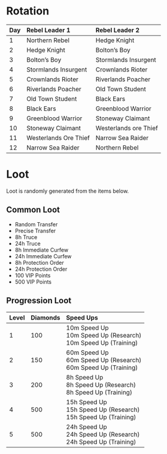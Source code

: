 <!-- TITLE: Expeditions -->

# Rotation

Day | Rebel Leader 1 | Rebel Leader 2
:--- | :--- | :---
1 | Northern Rebel | Hedge Knight
2 | Hedge Knight | Bolton’s Boy
3 | Bolton’s Boy | Stormlands Insurgent
4 | Stormlands Insurgent | Crownlands Rioter
5 | Crownlands Rioter | Riverlands Poacher
6 | Riverlands Poacher | Old Town Student
7 | Old Town Student | Black Ears
8 | Black Ears | Greenblood Warrior
9 | Greenblood Warrior | Stoneway Claimant
10 | Stoneway Claimant | Westerlands ore Thief
11 | Westerlands Ore Thief | Narrow Sea Raider
12 | Narrow Sea Raider | Northern Rebel

# Loot
Loot is randomly generated from the items below.

## Common Loot

* Random Transfer
* Precise Transfer
* 8h Truce
* 24h Truce
* 8h Immediate Curfew
* 24h Immediate Curfew
* 8h Protection Order
* 24h Protection Order
* 100 VIP Points
* 500 VIP Points

## Progression Loot

Level | Diamonds | Speed Ups
:--- | :--- | :---
1 | 100 | 10m Speed Up<br>10m Speed Up (Research)<br>10m Speed Up (Training)
2 | 150 | 60m Speed Up<br>60m Speed Up (Research)<br>60m Speed Up (Training)
3 | 200 | 8h Speed Up<br>8h Speed Up (Research)<br>8h Speed Up (Training)
4 | 500 | 15h Speed Up<br>15h Speed Up (Research)<br>15h Speed Up (Training)
5 | 500 | 24h Speed Up<br>24h Speed Up (Research)<br>24h Speed Up (Training)


